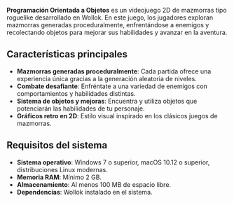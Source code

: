 **Programación Orientada a Objetos** es un videojuego 2D de mazmorras tipo roguelike desarrollado en Wollok. En este juego, los jugadores exploran mazmorras generadas proceduralmente, enfrentándose a enemigos y recolectando objetos para mejorar sus habilidades y avanzar en la aventura.

## Características principales

- **Mazmorras generadas proceduralmente**: Cada partida ofrece una experiencia única gracias a la generación aleatoria de niveles.
- **Combate desafiante**: Enfréntate a una variedad de enemigos con comportamientos y habilidades distintas.
- **Sistema de objetos y mejoras**: Encuentra y utiliza objetos que potenciarán las habilidades de tu personaje.
- **Gráficos retro en 2D**: Estilo visual inspirado en los clásicos juegos de mazmorras.

## Requisitos del sistema

- **Sistema operativo**: Windows 7 o superior, macOS 10.12 o superior, distribuciones Linux modernas.
- **Memoria RAM**: Mínimo 2 GB.
- **Almacenamiento**: Al menos 100 MB de espacio libre.
- **Dependencias**: Wollok instalado en el sistema.
